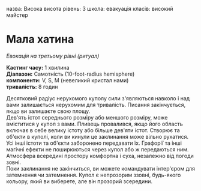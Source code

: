 назва: Висока висота рівень: 3 школа: евакуація класів: високий майстер

# Мала хатина
_Евокація на третьому рівні (ритуал)_

**Кастинг часу:** 1 хвилина    
**Діапазон:** Самотність (10-foot-radius hemisphere)    
**компоненти:** V, S, М (невеликий кристал нами)    
**тривалість:** 8 годин

Десятковий радіус нерухомого куполу сили з'являються навколо і над вами залишається нерухомим для тривалість. Писання закінчується, якщо ви залишаєте свою площу.    
Дев'ять істот середнього розміру або меншого розміру, може вміститися у купол з вами. Пливець провалився, якщо його область включає в себе велику істоту або більше дев'яти істот. Створює та об'єкти в куполі, коли ви кинули це заклинання може вільно рухатися. Усі інші істоти та об'єкти заборонено передавати їх. Графорії та інші магічні ефекти не поширюються через купол або ж передаються ним. Атмосфера всередині простору комфортна і суха, незалежно від погоди зовні.    
Поки заклинання не закінчиться, ви можете командувати інтер'єром для затемнення чи затемнення. Купол є непрозорим ззовні, будь-якого кольору, який ви виберете, але він прозорий зсередини. 